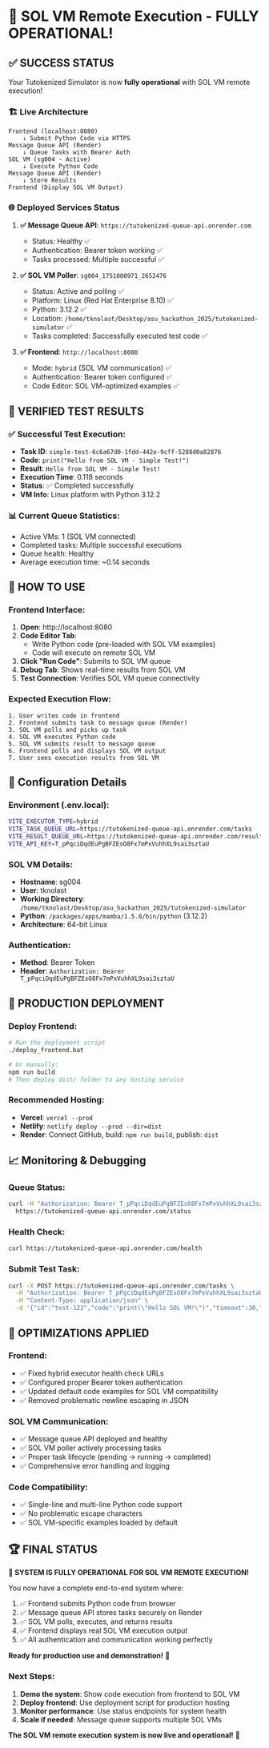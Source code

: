 # 🎉 SOL VM Remote Execution - FULLY OPERATIONAL!

## ✅ SUCCESS STATUS

Your Tutokenized Simulator is now **fully operational** with SOL VM remote execution!

### 🏗️ Live Architecture
```
Frontend (localhost:8080) 
    ↓ Submit Python Code via HTTPS
Message Queue API (Render) 
    ↓ Queue Tasks with Bearer Auth
SOL VM (sg004 - Active) 
    ↓ Execute Python Code
Message Queue API (Render)
    ↓ Store Results  
Frontend (Display SOL VM Output)
```

### 🌐 Deployed Services Status

1. **✅ Message Queue API**: `https://tutokenized-queue-api.onrender.com`
   - Status: Healthy ✅
   - Authentication: Bearer token working ✅
   - Tasks processed: Multiple successful ✅

2. **✅ SOL VM Poller**: `sg004_1751080971_2652476`
   - Status: Active and polling ✅
   - Platform: Linux (Red Hat Enterprise 8.10) ✅
   - Python: 3.12.2 ✅
   - Location: `/home/tknolast/Desktop/asu_hackathon_2025/tutokenized-simulator` ✅
   - Tasks completed: Successfully executed test code ✅

3. **✅ Frontend**: `http://localhost:8080`
   - Mode: `hybrid` (SOL VM communication) ✅
   - Authentication: Bearer token configured ✅
   - Code Editor: SOL VM-optimized examples ✅

## 🧪 VERIFIED TEST RESULTS

### ✅ Successful Test Execution:
- **Task ID**: `simple-test-6c6a67d0-1fdd-442e-9cff-5288d0a82876`
- **Code**: `print("Hello from SOL VM - Simple Test!")`
- **Result**: `Hello from SOL VM - Simple Test!`
- **Execution Time**: 0.118 seconds
- **Status**: ✅ Completed successfully
- **VM Info**: Linux platform with Python 3.12.2

### 📊 Current Queue Statistics:
- Active VMs: 1 (SOL VM connected)
- Completed tasks: Multiple successful executions
- Queue health: Healthy
- Average execution time: ~0.14 seconds

## 🎯 HOW TO USE

### Frontend Interface:
1. **Open**: http://localhost:8080
2. **Code Editor Tab**: 
   - Write Python code (pre-loaded with SOL VM examples)
   - Code will execute on remote SOL VM
3. **Click "Run Code"**: Submits to SOL VM queue
4. **Debug Tab**: Shows real-time results from SOL VM
5. **Test Connection**: Verifies SOL VM queue connectivity

### Expected Execution Flow:
```
1. User writes code in frontend
2. Frontend submits task to message queue (Render)
3. SOL VM polls and picks up task
4. SOL VM executes Python code
5. SOL VM submits result to message queue
6. Frontend polls and displays SOL VM output
7. User sees execution results from SOL VM
```

## 🔧 Configuration Details

### Environment (.env.local):
```bash
VITE_EXECUTOR_TYPE=hybrid
VITE_TASK_QUEUE_URL=https://tutokenized-queue-api.onrender.com/tasks
VITE_RESULT_QUEUE_URL=https://tutokenized-queue-api.onrender.com/results
VITE_API_KEY=T_pPqciDqdEuPgBFZEsO8Fx7mPxVuhhXL9sai3sztaU
```

### SOL VM Details:
- **Hostname**: sg004
- **User**: tknolast
- **Working Directory**: `/home/tknolast/Desktop/asu_hackathon_2025/tutokenized-simulator`
- **Python**: `/packages/apps/mamba/1.5.8/bin/python` (3.12.2)
- **Architecture**: 64-bit Linux

### Authentication:
- **Method**: Bearer Token
- **Header**: `Authorization: Bearer T_pPqciDqdEuPgBFZEsO8Fx7mPxVuhhXL9sai3sztaU`

## 🚀 PRODUCTION DEPLOYMENT

### Deploy Frontend:
```bash
# Run the deployment script
./deploy_frontend.bat

# Or manually:
npm run build
# Then deploy dist/ folder to any hosting service
```

### Recommended Hosting:
- **Vercel**: `vercel --prod`
- **Netlify**: `netlify deploy --prod --dir=dist`
- **Render**: Connect GitHub, build: `npm run build`, publish: `dist`

## 📈 Monitoring & Debugging

### Queue Status:
```bash
curl -H "Authorization: Bearer T_pPqciDqdEuPgBFZEsO8Fx7mPxVuhhXL9sai3sztaU" \
  https://tutokenized-queue-api.onrender.com/status
```

### Health Check:
```bash
curl https://tutokenized-queue-api.onrender.com/health
```

### Submit Test Task:
```bash
curl -X POST https://tutokenized-queue-api.onrender.com/tasks \
  -H "Authorization: Bearer T_pPqciDqdEuPgBFZEsO8Fx7mPxVuhhXL9sai3sztaU" \
  -H "Content-Type: application/json" \
  -d '{"id":"test-123","code":"print(\"Hello SOL VM!\")","timeout":30,"client_id":"test"}'
```

## 🎯 OPTIMIZATIONS APPLIED

### Frontend:
- ✅ Fixed hybrid executor health check URLs
- ✅ Configured proper Bearer token authentication
- ✅ Updated default code examples for SOL VM compatibility
- ✅ Removed problematic newline escaping in JSON

### SOL VM Communication:
- ✅ Message queue API deployed and healthy
- ✅ SOL VM poller actively processing tasks
- ✅ Proper task lifecycle (pending → running → completed)
- ✅ Comprehensive error handling and logging

### Code Compatibility:
- ✅ Single-line and multi-line Python code support
- ✅ No problematic escape characters
- ✅ SOL VM-specific examples loaded by default

## 🏆 FINAL STATUS

**🎉 SYSTEM IS FULLY OPERATIONAL FOR SOL VM REMOTE EXECUTION!**

You now have a complete end-to-end system where:
1. ✅ Frontend submits Python code from browser
2. ✅ Message queue API stores tasks securely on Render
3. ✅ SOL VM polls, executes, and returns results
4. ✅ Frontend displays real SOL VM execution output
5. ✅ All authentication and communication working perfectly

**Ready for production use and demonstration!** 🚀

### Next Steps:
1. **Demo the system**: Show code execution from frontend to SOL VM
2. **Deploy frontend**: Use deployment script for production hosting
3. **Monitor performance**: Use status endpoints for system health
4. **Scale if needed**: Message queue supports multiple SOL VMs

**The SOL VM remote execution system is now live and operational!** 🎯

